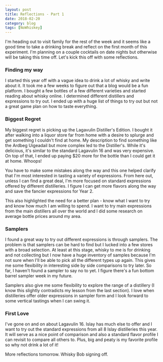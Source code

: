 ```yaml
---
layout: post
title: Reflections - Part 1
date: 2018-02-20
category: blog
tags: [NoWhiskey]
---
```


I'm heading out to visit family for the rest of the week and it seems like a good time to take a drinking break and reflect on the first month of this experiment. I'm planning on a couple cocktails on date nights but otherwise will be taking this time off. Let's kick this off with some reflections.

### Finding my way

I started this year off with a vague idea to drink a lot of whisky and write about it. It took me a few weeks to figure out that a blog would be a fun platform. I bought a few bottles of a few different varieties and started reading about whisky online. I determined different distillers and expressions to try out. I ended up with a huge list of things to try out but not a great game plan on how to taste everything.

### Biggest Regret

My biggest regret is picking up the Lagavulin Distiller's Edition. I bought it after walking into a liquor store far from home with a desire to splurge and get something I couldn't find at home. My description to find something like the Ardbeg Uigeadail but more complex led to the Distiller's. While it's delicious, it's similar to the standard Lagavulin 16 and was very expensive. On top of that, I ended up paying $20 more for the bottle than I could get it at home. Whoops!

You have to make some mistakes along the way and this one helped clarify that I'm most interested in tasting a variety of expressions. From here out, unless I can find a great deal, I'm more focused on standard expressions offered by different distilleries. I figure I can get more flavors along the way and save the fancier expressions for Year 2.

This also highlighted the need for a better plan - know what I want to try and know how much I am willing to spend. I want to try main expressions from the main distillers all over the world and I did some research on average bottle prices around my area.

### Samplers

I found a great way to try out different expressions is through samplers. The problem is that samplers can be hard to find but I lucked into a few stores with a broad selection. At least at this stage, whisky to me is for drinking and not collecting but I now have a huge inventory of samples because I'm not sure when I'll be able to pick all the different types up again. This gives me some flexibility in interesting side by side comparisons to try later. So far, I haven't found a sampler to say no to yet. I figure there's a fun bottom barrel sampler week in my future.

Samplers also give me some flexibility to explore the range of a distillery (I know this slightly contradicts my lesson from the last section). I love when distilleries offer older expressions in sampler form and I look forward to some vertical tastings when I can swing it.

### First Love

I've gone on and on about Lagavulin 16. Islay has much else to offer and I want to try out the standard expressions from all 8 Islay distilleries this year. It will serve as a nice point of comparison and also a standard flavor profile I can revisit to compare all others to. Plus, big and peaty is my favorite profile so why not drink a lot of it!

More reflections tomorrow. Whisky Bob signing off.
